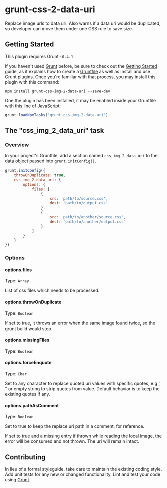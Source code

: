 # grunt-css-2-data-uri

Replace image urls to data uri. Also warns if a data uri would be duplicated, so developer can move them under one CSS rule to save size.

## Getting Started
This plugin requires Grunt `~0.4.1`

If you haven't used [Grunt](http://gruntjs.com/) before, be sure to check out the [Getting Started](http://gruntjs.com/getting-started) guide, as it explains how to create a [Gruntfile](http://gruntjs.com/sample-gruntfile) as well as install and use Grunt plugins. Once you're familiar with that process, you may install this plugin with this command:

```shell
npm install grunt-css-img-2-data-uri --save-dev
```

One the plugin has been installed, it may be enabled inside your Gruntfile with this line of JavaScript:

```js
grunt.loadNpmTasks('grunt-css-img-2-data-uri');
```

## The "css_img_2_data_uri" task

### Overview
In your project's Gruntfile, add a section named `css_img_2_data_uri` to the data object passed into `grunt.initConfig()`.

```js
grunt.initConfig({
	throwOnDuplicate: true,
    css_img_2_data_uri: {
        options: {
            files: [
                {
                    src: 'path/to/source.css',
                    dest: 'path/to/output.css'
                },
                {
                    src: 'path/to/another/source.css',
                    dest: 'path/to/another/output.css'
                }
            ]
        }
    }
})
```

### Options

#### options.files
Type: `Array`

List of css files which needs to be processed.

#### options.throwOnDuplicate
Type: `Boolean`

If set to true, it throws an error when the same image found twice, so the grunt build would stop.

#### options.missingFiles
Type: `Boolean`

#### options.forceEnquote
Type: `Char`

Set to any character to replace quoted uri values with specific quotes, e.g ', " or empty string to strip quotes from value. Default behavior is to keep the existing quotes if any.

#### options.pathAsComment
Type: `Boolean`

Set to true to keep the replace uri path in a comment, for reference.

If set to true and a missing entry if thrown while reading the local image, the error will be consumed and not thrown. The uri will remain intact.

## Contributing
In lieu of a formal styleguide, take care to maintain the existing coding style. Add unit tests for any new or changed functionality. Lint and test your code using [Grunt](http://gruntjs.com/).
